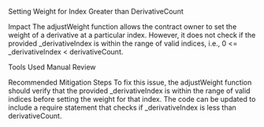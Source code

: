 Setting Weight for Index Greater than DerivativeCount

Impact
The adjustWeight function allows the contract owner to set the weight of a derivative at a particular index. However, it does not check if the provided _derivativeIndex is within the range of valid indices, i.e., 0 <= _derivativeIndex < derivativeCount.

Tools Used
Manual Review

Recommended Mitigation Steps
To fix this issue, the adjustWeight function should verify that the provided _derivativeIndex is within the range of valid indices before setting the weight for that index. The code can be updated to include a require statement that checks if _derivativeIndex is less than derivativeCount.